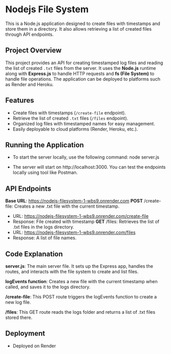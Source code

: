 # Nodejs File System 

This is a Node.js application designed to create files with timestamps and store them in a directory. It also allows retrieving a list of created files through API endpoints.

## Project Overview

This project provides an API for creating timestamped log files and reading the list of created `.txt` files from the server. It uses the **Node.js** runtime along with **Express.js** to handle HTTP requests and **fs (File System)** to handle file operations. The application can be deployed to platforms such as Render and Heroku.

## Features

- Create files with timestamps (`/create-file` endpoint).
- Retrieve the list of created `.txt` files (`/files` endpoint).
- Organized log files with timestamped names for easy management.
- Easily deployable to cloud platforms (Render, Heroku, etc.).

## Running the Application

- To start the server locally, use the following command:
  node server.js

- The server will start on http://localhost:3000. You can test the endpoints locally using tool like Postman.

## API Endpoints

**Base URL**: https://nodejs-filesystem-1-wbs9.onrender.com
**POST** /create-file: Creates a new .txt file with the current timestamp.
- URL: https://nodejs-filesystem-1-wbs9.onrender.com/create-file
- Response: File created with timestamp
**GET** /files: Retrieves the list of .txt files in the logs directory.
- URL: https://nodejs-filesystem-1-wbs9.onrender.com/files
- Response: A list of file names.

## Code Explanation

**server.js**: The main server file. It sets up the Express app, handles the routes, and interacts with the file system to create and list files.

**logEvents function**: Creates a new file with the current timestamp when called, and saves it to the logs directory.

**/create-file**: This POST route triggers the logEvents function to create a new log file.

**/files**: This GET route reads the logs folder and returns a list of .txt files stored there.

## Deployment

- Deployed on Render
